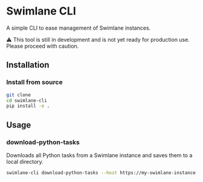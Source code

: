 # Swimlane CLI

A simple CLI to ease management of Swimlane instances.

⚠️ This tool is still in development and is not yet ready for production use. Please proceed with caution.

## Installation

### Install from source

```bash
git clone
cd swimlane-cli
pip install -e .
```

## Usage

### download-python-tasks

Downloads all Python tasks from a Swimlane instance and saves them to a local directory.

```bash
swimlane-cli download-python-tasks --host https://my-swimlane-instance.com --username admin --password admin --output-dir /path/to/output/dir
```
